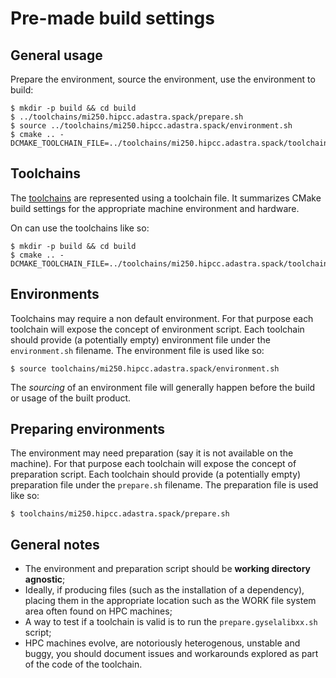 # Pre-made build settings

## General usage

Prepare the environment, source the environment, use the environment to build:

```
$ mkdir -p build && cd build
$ ../toolchains/mi250.hipcc.adastra.spack/prepare.sh
$ source ../toolchains/mi250.hipcc.adastra.spack/environment.sh
$ cmake .. -DCMAKE_TOOLCHAIN_FILE=../toolchains/mi250.hipcc.adastra.spack/toolchain.cmake
```

## Toolchains

The [toolchains](https://en.wikipedia.org/wiki/Toolchain) are represented using a toolchain file. It summarizes CMake build settings for the appropriate machine environment and hardware.

On can use the toolchains like so:

```
$ mkdir -p build && cd build
$ cmake .. -DCMAKE_TOOLCHAIN_FILE=../toolchains/mi250.hipcc.adastra.spack/toolchain.cmake
```

## Environments

Toolchains may require a non default environment. For that purpose each toolchain will expose the concept of environment script. Each toolchain should provide (a potentially empty) environment file under the `environment.sh` filename. The environment file is used like so:

```
$ source toolchains/mi250.hipcc.adastra.spack/environment.sh
```

The *sourcing* of an environment file will generally happen before the build or usage of the built product.


## Preparing environments

The environment may need preparation (say it is not available on the machine). For that purpose each toolchain will expose the concept of preparation script. Each toolchain should provide (a potentially empty) preparation file under the `prepare.sh` filename. The preparation file is used like so:

```
$ toolchains/mi250.hipcc.adastra.spack/prepare.sh
```

## General notes

- The environment and preparation script should be **working directory agnostic**;
- Ideally, if producing files (such as the installation of a dependency), placing them in the appropriate location such as the WORK file system area often found on HPC machines;
- A way to test if a toolchain is valid is to run the `prepare.gyselalibxx.sh` script;
- HPC machines evolve, are notoriously heterogenous, unstable and buggy, you should document issues and workarounds explored as part of the code of the toolchain.
